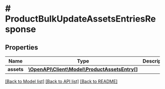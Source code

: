 # # ProductBulkUpdateAssetsEntriesResponse


## Properties 


Name | Type | Description | Notes
------------ | ------------- | ------------- | -------------
**assets**| [**\OpenAPI\Client\Model\ProductAssetsEntry[]**](ProductAssetsEntry.md) |   | [optional]


[[Back to Model list]](../../README.md#models) [[Back to API list]](../../README.md#endpoints) [[Back to README]](../../README.md)

